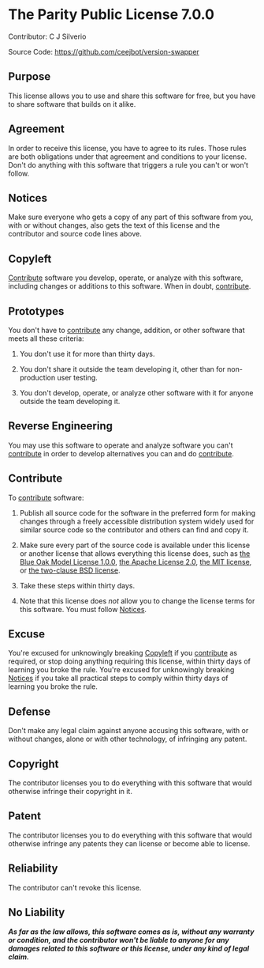 # The Parity Public License 7.0.0

Contributor: C J Silverio

Source Code: https://github.com/ceejbot/version-swapper

## Purpose

This license allows you to use and share this software for free, but you have to share software that builds on it alike.

## Agreement

In order to receive this license, you have to agree to its rules.  Those rules are both obligations under that agreement and conditions to your license.  Don't do anything with this software that triggers a rule you can't or won't follow.

## Notices

Make sure everyone who gets a copy of any part of this software from you, with or without changes, also gets the text of this license and the contributor and source code lines above.

## Copyleft

[Contribute](#contribute) software you develop, operate, or analyze with this software, including changes or additions to this software.  When in doubt, [contribute](#contribute).

## Prototypes

You don't have to [contribute](#contribute) any change, addition, or other software that meets all these criteria:

1.  You don't use it for more than thirty days.

2.  You don't share it outside the team developing it, other than for non-production user testing.

3.  You don't develop, operate, or analyze other software with it for anyone outside the team developing it.

## Reverse Engineering

You may use this software to operate and analyze software you can't [contribute](#contribute) in order to develop alternatives you can and do [contribute](#contribute).

## Contribute

To [contribute](#contribute) software:

1.  Publish all source code for the software in the preferred form for making changes through a freely accessible distribution system widely used for similar source code so the contributor and others can find and copy it.

2.  Make sure every part of the source code is available under this license or another license that allows everything this license does, such as [the Blue Oak Model License 1.0.0](https://blueoakcouncil.org/license/1.0.0), [the Apache License 2.0](https://www.apache.org/licenses/LICENSE-2.0.html), [the MIT license](https://spdx.org/licenses/MIT.html), or [the two-clause BSD license](https://spdx.org/licenses/BSD-2-Clause.html).

3.  Take these steps within thirty days.

4.  Note that this license does _not_ allow you to change the license terms for this software.  You must follow [Notices](#notices).

## Excuse

You're excused for unknowingly breaking [Copyleft](#copyleft) if you [contribute](#contribute) as required, or stop doing anything requiring this license, within thirty days of learning you broke the rule.  You're excused for unknowingly breaking [Notices](#notices) if you take all practical steps to comply within thirty days of learning you broke the rule.

## Defense

Don't make any legal claim against anyone accusing this software, with or without changes, alone or with other technology, of infringing any patent.

## Copyright

The contributor licenses you to do everything with this software that would otherwise infringe their copyright in it.

## Patent

The contributor licenses you to do everything with this software that would otherwise infringe any patents they can license or become able to license.

## Reliability

The contributor can't revoke this license.

## No Liability

***As far as the law allows, this software comes as is, without any warranty or condition, and the contributor won't be liable to anyone for any damages related to this software or this license, under any kind of legal claim.***
